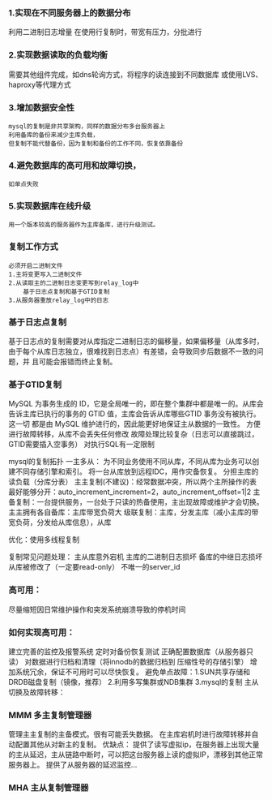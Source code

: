 ### 1.实现在不同服务器上的数据分布  
  利用二进制日志增量
  在使用行复制时，带宽有压力，分批进行
### 2.实现数据读取的负载均衡  
   需要其他组件完成，如dns轮询方式，将程序的读连接到不同数据库
   或使用LVS、haproxy等代理方式
   
### 3.增加数据安全性  
    mysql的复制是非共享架构，同样的数据分布多台服务器上
    利用备库的备份来减少主库负载，
    但复制不能代替备份，因为复制和备份的工作不同，恢复依靠备份
### 4.避免数据库的高可用和故障切换， 
    如单点失败  
### 5.实现数据库在线升级  
    用一个版本较高的服务器作为主库备库，进行升级测试。

### 复制工作方式
    必须开启二进制文件  
    1.主将变更写入二进制文件  
    2.从读取主的二进制日志变更写到relay_log中  
        基于日志点复制和基于GTID复制  
    3.从服务器重放relay_log中的日志  
            
### 基于日志点复制
  基于日志点的复制需要对从库指定二进制日志的偏移量，如果偏移量（从库多时，由于每个从库日志独立，很难找到日志点）有差错，会导致同步后数据不一致的问题，并
且可能会报错而终止复制。
  
### 基于GTID复制
  MySQL 为事务生成的 ID，它是全局唯一的，即在整个集群中都是唯一的。从库会告诉主库已执行的事务的 GTID 值，主库会告诉从库哪些GTID 事务没有被执行。这一切  都是由 MySQL 维护进行的，因此能更好地保证主从数据的一致性。
  方便进行故障转移，从库不会丢失任何修改
  故障处理比较复杂（日志可以直接跳过，GTID需要插入空事务）
  对执行SQL有一定限制
   
mysql的复制拓扑
  一主多从：
      为不同业务使用不同从库，不同从库为业务可以创建不同存储引擎和索引。
      将一台从库放到远程IDC，用作灾备恢复。
      分担主库的读负载（分库分表）
   主主复制(不建议)：经常数据冲突，所以两个主所操作的表最好能够分开：auto_increment_increment=2，auto_increment_offset=1|2
   主备复制：一台提供服务，一台处于只读的热备使用，主出现故障或维护才会切换。
   主主拥有各自备库：主库带宽负荷大
   级联复制：主库，分发主库（减小主库的带宽负荷，分发给从库信息），从库
   
   优化：使用多线程复制
   
   复制常见问题处理：
      主从库意外宕机
      主库的二进制日志损坏
      备库的中继日志损坏
      从库被修改了（一定要read-only）
      不唯一的server_id
       
  ### 高可用：
  尽量缩短因日常维护操作和突发系统崩溃导致的停机时间
  
  ### 如何实现高可用：
  建立完善的监控及报警系统
  定时对备份恢复测试
  正确配置数据库（从服务器只读）
  对数据进行归档和清理（将innodb的数据归档到 压缩性号的存储引擎）
  增加系统冗余，保证不可用时可以尽快恢复。
       避免单点故障：1.SUN共享存储和DRDB磁盘复制（镜像，推荐） 2.利用多写集群或NDB集群 3.mysql的复制
       主从切换及故障转移：
  
    
### MMM 多主复制管理器
 管理主主复制的主备模式。很有可能丢失数据。
 在主库宕机时进行故障转移并自动配置其他从对新主的复制。
 优缺点：
 提供了读写虚拟ip，在服务器上出现大量的主从延迟，主从链路中断时，可以把这台服务器上读的虚拟IP，漂移到其他正常服务器上。
 提供了从服务器的延迟监控...
### MHA 主从复制管理器
